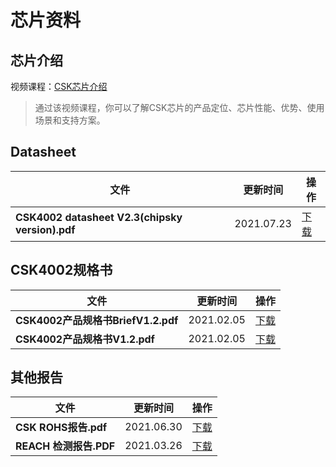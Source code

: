 
# 芯片资料

## 芯片介绍

视频课程：[CSK芯片介绍](https://www.bilibili.com/video/BV1n64y1v7sC)

> 通过该视频课程，你可以了解CSK芯片的产品定位、芯片性能、优势、使用场景和支持方案。

## Datasheet

| 文件                                            | 更新时间   | 操作                                                         |
| ----------------------------------------------- | ---------- | ------------------------------------------------------------ |
| **CSK4002 datasheet V2.3(chipsky version).pdf** | 2021.07.23 | [下载](https://open.listenai.com/resource/open/doc_resource%2FCSK%20Datasheet%2FCastor4002%20datasheet%20V2.3(chipsky%20version).pdf) |


## CSK4002规格书

| 文件                               | 更新时间   | 操作                                                         |
| ---------------------------------- | ---------- | ------------------------------------------------------------ |
| **CSK4002产品规格书BriefV1.2.pdf** | 2021.02.05 | [下载](https://open.listenai.com/resource/open/doc_resource%2F%E4%BA%A7%E5%93%81%E4%BB%8B%E7%BB%8D%2F%E4%BA%A7%E5%93%81%E8%A7%84%E6%A0%BC%E4%B9%A6PDF%2F20210204%2FC4203-L02C%E5%8F%8C%E9%BA%A6%E7%A6%BB%E7%BA%BF%E8%AF%AD%E9%9F%B3%E4%BA%A4%E4%BA%92%E8%8A%AF%E7%89%87BriefV1.2.pdf) |
| **CSK4002产品规格书V1.2.pdf**      | 2021.02.05 | [下载](https://open.listenai.com/resource/open/doc_resource%2F%E4%BA%A7%E5%93%81%E4%BB%8B%E7%BB%8D%2F%E4%BA%A7%E5%93%81%E8%A7%84%E6%A0%BC%E4%B9%A6PDF%2F20210204%2FC4203-L02C%E5%8F%8C%E9%BA%A6%E7%A6%BB%E7%BA%BF%E8%AF%AD%E9%9F%B3%E4%BA%A4%E4%BA%92%E8%8A%AF%E7%89%87%E4%BA%A7%E5%93%81%E8%A7%84%E6%A0%BC%E4%B9%A6V1.2.pdf) |


## 其他报告

| 文件                   | 更新时间   | 操作                                                         |
| ---------------------- | ---------- | ------------------------------------------------------------ |
| **CSK ROHS报告.pdf**   | 2021.06.30 | [下载](https://open.listenai.com/resource/open/doc_resource%2FCSKDatasheet%2FCSKROHS报告.pdf) |
| **REACH 检测报告.PDF** | 2021.03.26 | [下载](https://open.listenai.com/resource/open/doc_resource%2FCSKDatasheet%2FREACH检测报告.PDF) |

